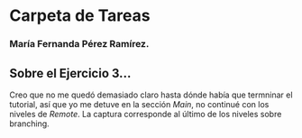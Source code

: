 # Carpeta de Tareas
### María Fernanda Pérez Ramírez.

## Sobre el Ejercicio 3...
Creo que no me quedó demasiado claro hasta dónde había que termninar el tutorial, así que yo me detuve en la sección *Main*, no continué con los niveles de *Remote*. La captura corresponde al último de los niveles sobre branching.

